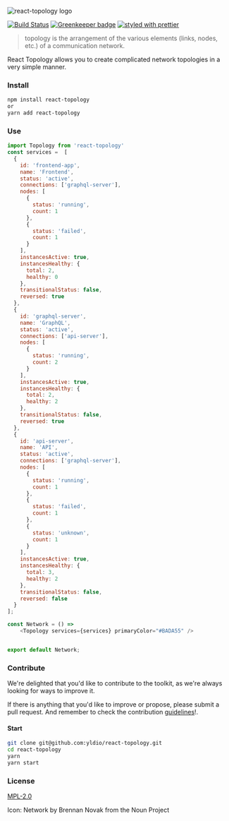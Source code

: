 ![react-topology logo](https://i.imgur.com/T1uJKdx.png)

[![Build Status](https://travis-ci.org/yldio/react-topology.svg?branch=master)](https://travis-ci.org/yldio/react-topology)
[![Greenkeeper badge](https://badges.greenkeeper.io/yldio/react-topology.svg)](https://greenkeeper.io/)
[![styled with prettier](https://img.shields.io/badge/styled_with-prettier-ff69b4.svg)](https://github.com/prettier/prettier)

>  topology is the arrangement of the various elements (links, nodes, etc.) of a communication network.

React Topology allows you to create complicated network topologies in a very simple manner.

### Install

```bash static
npm install react-topology
or
yarn add react-topology
```

### Use

```js static
import Topology from 'react-topology'
const services =  [
  {
    id: 'frontend-app',
    name: 'Frontend',
    status: 'active',
    connections: ['graphql-server'],
    nodes: [
      {
        status: 'running',
        count: 1
      },
      {
        status: 'failed',
        count: 1
      }
    ],
    instancesActive: true,
    instancesHealthy: {
      total: 2,
      healthy: 0
    },
    transitionalStatus: false,
    reversed: true
  },
  {
    id: 'graphql-server',
    name: 'GraphQL',
    status: 'active',
    connections: ['api-server'],
    nodes: [
      {
        status: 'running',
        count: 2
      }
    ],
    instancesActive: true,
    instancesHealthy: {
      total: 2,
      healthy: 2
    },
    transitionalStatus: false,
    reversed: true
  },
  {
    id: 'api-server',
    name: 'API',
    status: 'active',
    connections: ['graphql-server'],
    nodes: [
      {
        status: 'running',
        count: 1
      },
      {
        status: 'failed',
        count: 1
      },
      {
        status: 'unknown',
        count: 1
      }
    ],
    instancesActive: true,
    instancesHealthy: {
      total: 3,
      healthy: 2
    },
    transitionalStatus: false,
    reversed: false
  }
];

const Network = () =>
    <Topology services={services} primaryColor="#BADA55" />


export default Network;
```

### Contribute

We're delighted that you'd like to contribute to the toolkit, as we're always looking for ways to improve it.

If there is anything that you'd like to improve or propose, please submit a pull request. And remember to check the contribution [guidelines](CONTRIBUTING.md)!.

#### Start

```bash static
git clone git@github.com:yldio/react-topology.git
cd react-topology
yarn
yarn start
```

### License

[MPL-2.0](LICENSE)

Icon: Network by Brennan Novak from the Noun Project
